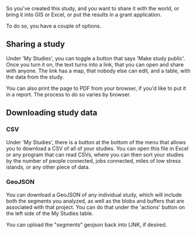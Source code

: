 So you've created this study, and you want to share it with the world, or bring it into GIS or Excel, or put the results in a grant application.

To do so, you have a couple of options.

## Sharing a study
Under 'My Studies', you can toggle a button that says 'Make study public'. Once you turn it on, the text turns into a link, that you can open and share with anyone. 
The link has a map, that nobody else can edit, and a table, with the data from the study. 

You can also print the page to PDF from your browser, if you'd like to put it in a report. The process to do so varies by browser.

## Downloading study data
### CSV
Under 'My Studies', there is a button at the bottom of the menu that allows you to download a CSV of all of your studies. 
You can open this file in Excel or any program that can read CSVs, where you can then sort your studies by the number of people connected,
jobs connected, miles of low stress islands, or any other piece of data. 

### GeoJSON
You can download a GeoJSON of any individual study, which will include both the segments you analyzed, as well as the blobs and buffers that are associated with 
that project. You can do that under the 'actions' button on the left side of the My Studies table. 

You can upload the "segments" geojson back into LINK, if desired.

